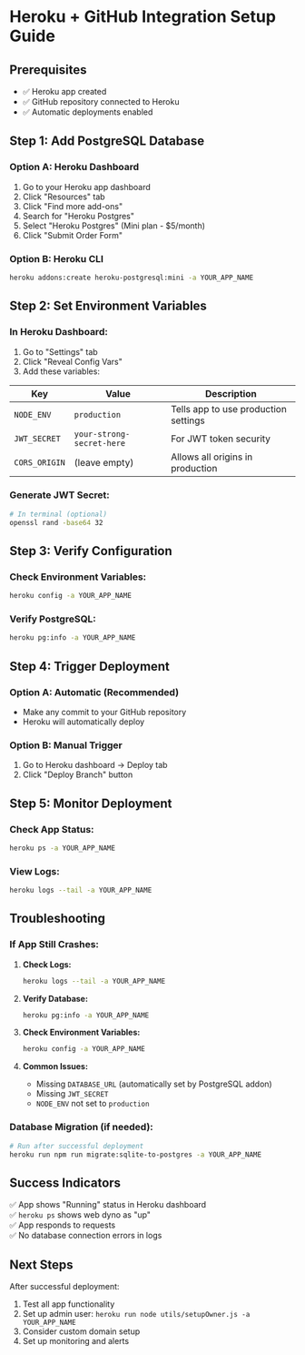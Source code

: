 # Heroku + GitHub Integration Setup Guide

## Prerequisites
- ✅ Heroku app created
- ✅ GitHub repository connected to Heroku
- ✅ Automatic deployments enabled

## Step 1: Add PostgreSQL Database

### Option A: Heroku Dashboard
1. Go to your Heroku app dashboard
2. Click "Resources" tab
3. Click "Find more add-ons"
4. Search for "Heroku Postgres"
5. Select "Heroku Postgres" (Mini plan - $5/month)
6. Click "Submit Order Form"

### Option B: Heroku CLI
```bash
heroku addons:create heroku-postgresql:mini -a YOUR_APP_NAME
```

## Step 2: Set Environment Variables

### In Heroku Dashboard:
1. Go to "Settings" tab
2. Click "Reveal Config Vars"
3. Add these variables:

| Key | Value | Description |
|-----|-------|-------------|
| `NODE_ENV` | `production` | Tells app to use production settings |
| `JWT_SECRET` | `your-strong-secret-here` | For JWT token security |
| `CORS_ORIGIN` | (leave empty) | Allows all origins in production |

### Generate JWT Secret:
```bash
# In terminal (optional)
openssl rand -base64 32
```

## Step 3: Verify Configuration

### Check Environment Variables:
```bash
heroku config -a YOUR_APP_NAME
```

### Verify PostgreSQL:
```bash
heroku pg:info -a YOUR_APP_NAME
```

## Step 4: Trigger Deployment

### Option A: Automatic (Recommended)
- Make any commit to your GitHub repository
- Heroku will automatically deploy

### Option B: Manual Trigger
1. Go to Heroku dashboard → Deploy tab
2. Click "Deploy Branch" button

## Step 5: Monitor Deployment

### Check App Status:
```bash
heroku ps -a YOUR_APP_NAME
```

### View Logs:
```bash
heroku logs --tail -a YOUR_APP_NAME
```

## Troubleshooting

### If App Still Crashes:

1. **Check Logs:**
   ```bash
   heroku logs --tail -a YOUR_APP_NAME
   ```

2. **Verify Database:**
   ```bash
   heroku pg:info -a YOUR_APP_NAME
   ```

3. **Check Environment Variables:**
   ```bash
   heroku config -a YOUR_APP_NAME
   ```

4. **Common Issues:**
   - Missing `DATABASE_URL` (automatically set by PostgreSQL addon)
   - Missing `JWT_SECRET`
   - `NODE_ENV` not set to `production`

### Database Migration (if needed):
```bash
# Run after successful deployment
heroku run npm run migrate:sqlite-to-postgres -a YOUR_APP_NAME
```

## Success Indicators

✅ App shows "Running" status in Heroku dashboard  
✅ `heroku ps` shows web dyno as "up"  
✅ App responds to requests  
✅ No database connection errors in logs  

## Next Steps

After successful deployment:
1. Test all app functionality
2. Set up admin user: `heroku run node utils/setupOwner.js -a YOUR_APP_NAME`
3. Consider custom domain setup
4. Set up monitoring and alerts
